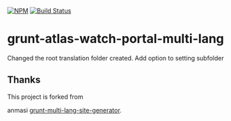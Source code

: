 [![NPM](https://nodei.co/npm/grunt-atlas-watch-multi-lang.png?compact=true)](https://www.npmjs.com/package/grunt-atlas-watch-multi-lang) [![Build Status](https://travis-ci.org/BBCVisualJournalism/grunt-multi-lang-site-generator.svg)](https://travis-ci.org/BBCVisualJournalism/grunt-multi-lang-site-generator)

# grunt-atlas-watch-portal-multi-lang
Changed the root translation folder created.
Add option to setting subfolder

## Thanks

This project is forked from 

anmasi [grunt-multi-lang-site-generator](https://github.com/anmasi/grunt-multi-lang-site-generator).
